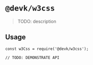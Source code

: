 # `@devk/w3css`

> TODO: description

## Usage

```
const w3Css = require('@devk/w3css');

// TODO: DEMONSTRATE API
```
